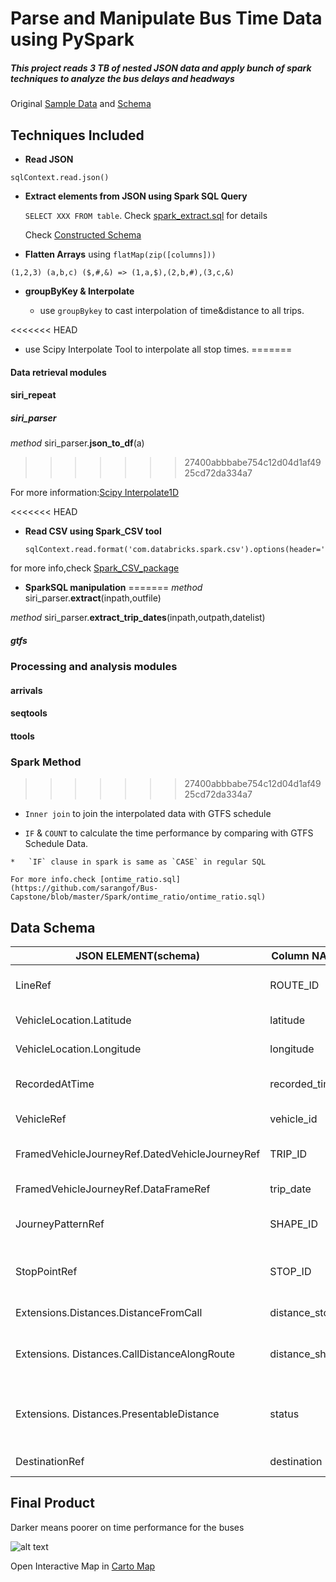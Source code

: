 # Parse and Manipulate Bus Time Data using PySpark

##### This project reads 3 TB of nested JSON data and apply bunch of spark techniques to analyze the bus delays and headways
Original [Sample Data](https://raw.githubusercontent.com/sarangof/Bus-Capstone/master/Spark/test.jsons) and [Schema](https://github.com/sarangof/Bus-Capstone/blob/master/Spark/schema.txt)
## Techniques Included

- __Read JSON__
```
sqlContext.read.json()
```
- __Extract elements from JSON using Spark SQL Query__

    `SELECT XXX FROM table`. Check [spark_extract.sql](https://github.com/sarangof/Bus-Capstone/blob/master/Spark/spark_extract.sql) for details

    Check [Constructed Schema](https://github.com/bonanyuan/Spark_project#data-schema)

- __Flatten Arrays__ using `flatMap(zip([columns]))`
```
(1,2,3) (a,b,c) ($,#,&) => (1,a,$),(2,b,#),(3,c,&)
```
- __groupByKey & Interpolate__

  * use `groupBykey` to cast interpolation of time&distance to all trips.

<<<<<<< HEAD
  * use Scipy Interpolate Tool to interpolate all stop times.
=======
#### Data retrieval modules
#### siri_repeat
##### siri_parser
*method* siri_parser.**json_to_df**(a)
>>>>>>> 27400abbbabe754c12d04d1af4925cd72da334a7

  For more information:[Scipy Interpolate1D](http://docs.scipy.org/doc/scipy/reference/generated/scipy.interpolate.interp1d.html#scipy.interpolate.interp1d)

<<<<<<< HEAD
- __Read CSV using Spark_CSV tool__
    ```
    sqlContext.read.format('com.databricks.spark.csv').options(header='true').load()
    ```
for more info,check [Spark_CSV_package](https://github.com/databricks/spark-csv)

- __SparkSQL manipulation__
=======
*method* siri_parser.**extract**(inpath,outfile)

*method* siri_parser.**extract_trip_dates**(inpath,outpath,datelist)
##### gtfs

### Processing and analysis modules
#### arrivals
#### seqtools
#### ttools
### Spark Method
>>>>>>> 27400abbbabe754c12d04d1af4925cd72da334a7

   * `Inner join`  to join the interpolated data with GTFS schedule

   * `IF` & `COUNT` to calculate the time performance by comparing with GTFS Schedule Data.

    *   `IF` clause in spark is same as `CASE` in regular SQL

    For more info.check [ontime_ratio.sql](https://github.com/sarangof/Bus-Capstone/blob/master/Spark/ontime_ratio/ontime_ratio.sql)

## Data Schema
| JSON ELEMENT(schema)                           | Column NAME    | explanation                                   |
|------------------------------------------------|----------------|-----------------------------------------------|
| LineRef                                        | ROUTE_ID       | Name of bus line(B42)                         |
| VehicleLocation.Latitude                       | latitude       | latitude of record                            |
| VehicleLocation.Longitude                      | longitude      | longitude of record                           |
| RecordedAtTime                                 | recorded_time  | What time it get recorded                     |
| VehicleRef                                     | vehicle_id     | ID of vehicle                                 |
| FramedVehicleJourneyRef.DatedVehicleJourneyRef | TRIP_ID        | Same as trip_id in GTFS*                      |
| FramedVehicleJourneyRef.DataFrameRef           | trip_date      | Date of the trip                              |
| JourneyPatternRef                              | SHAPE_ID       | Same as shape_id in GTFS*                     |
| StopPointRef                                   | STOP_ID        | Id of next stop(Same as stop_id in GTFS)      |
| Extensions.Distances.DistanceFromCall          | distance_stop  | Distance to next stop                         |
| Extensions. Distances.CallDistanceAlongRoute   | distance_shape | Stop_s total distance along the shape         |
| Extensions. Distances.PresentableDistance      | status         | Report the current status of bus to next stop |
| DestinationRef                                 | destination    | Headsign of bus                               |
## Final Product
Darker means poorer on time performance for the buses

![alt text](https://github.com/sarangof/Bus-Capstone/blob/master/plots/on_time_performance_stops.png "Sample of on time performance")

Open Interactive Map in [Carto Map](https://saf537.carto.com/viz/c21efdeb-ec45-45f2-b2d3-c47993bb89ff/public_map)
